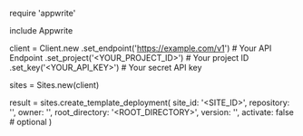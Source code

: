 require 'appwrite'

include Appwrite

client = Client.new
    .set_endpoint('https://example.com/v1') # Your API Endpoint
    .set_project('<YOUR_PROJECT_ID>') # Your project ID
    .set_key('<YOUR_API_KEY>') # Your secret API key

sites = Sites.new(client)

result = sites.create_template_deployment(
    site_id: '<SITE_ID>',
    repository: '<REPOSITORY>',
    owner: '<OWNER>',
    root_directory: '<ROOT_DIRECTORY>',
    version: '<VERSION>',
    activate: false # optional
)
